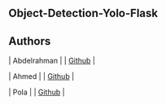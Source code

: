 ## Object-Detection-Yolo-Flask


 





## Authors  


| Abdelrahman |
| [Github](https://github.com/abdelrahman-montasser) |


| Ahmed |
| [Github](https://github.com/jamal022) |


| Pola |
| [Github](https://github.com/PolaOssama) |
